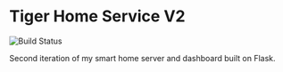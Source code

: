 # Tiger Home Service V2

![Build Status](https://travis-ci.com/haolinnie/home-service-v2.svg?branch=master)

Second iteration of my smart home server and dashboard built on Flask.
